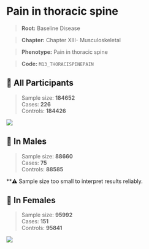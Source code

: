 # Pain in thoracic spine

> **Root:** Baseline Disease  

> **Chapter:** Chapter XIII- Musculoskeletal  

> **Phenotype:** Pain in thoracic spine  

> **Code:** `M13_THORACISPINEPAIN`

## 🧪 All Participants  
> Sample size: **184652**  
> Cases: **226**  
> Controls: **184426**
<img src="/Disease/Figures/ALL/Incidence/M13_THORACISPINEPAIN.png"/>
<CsvTable src="/public/Disease/Data/ALL/Incidence/COX_M13_THORACISPINEPAIN.csv" label="🔍 View full results" />

## 👨 In Males  
> Sample size: **88660**  
> Cases: **75**  
> Controls: **88585**

**⚠️ Sample size too small to interpret results reliably.


## 👩 In Females  
> Sample size: **95992**  
> Cases: **151**  
> Controls: **95841**
<img src="/Disease/Figures/Female/Incidence/M13_THORACISPINEPAIN.png"/>
<CsvTable src="/public/Disease/Data/Female/Incidence/COX_M13_THORACISPINEPAIN.csv" label="🔍 View full results" />
